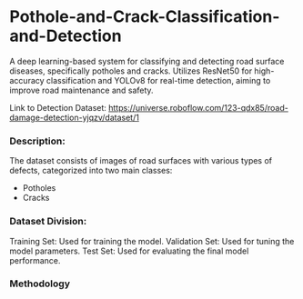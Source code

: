# Pothole-and-Crack-Classification-and-Detection
A deep learning-based system for classifying and detecting road surface diseases, specifically potholes and cracks. Utilizes ResNet50 for high-accuracy classification and YOLOv8 for real-time detection, aiming to improve road maintenance and safety.

Link to Detection Dataset: https://universe.roboflow.com/123-qdx85/road-damage-detection-yjqzv/dataset/1

### Description: 
The dataset consists of images of road surfaces with various types of defects, categorized into two main classes:
  * Potholes
  * Cracks
    
### Dataset Division:
Training Set: Used for training the model.
Validation Set: Used for tuning the model parameters.
Test Set: Used for evaluating the final model performance.

### Methodology
